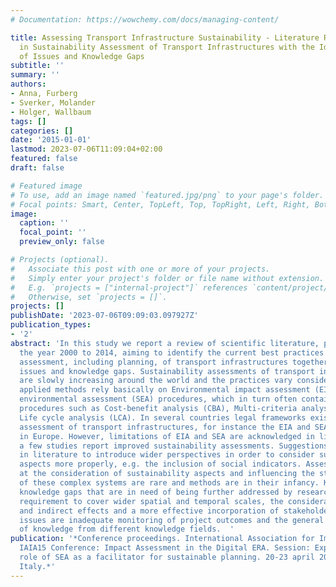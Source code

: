 ```yaml
---
# Documentation: https://wowchemy.com/docs/managing-content/

title: Assessing Transport Infrastructure Sustainability - Literature Review of Practices
  in Sustainability Assessment of Transport Infrastructures with the Identification
  of Issues and Knowledge Gaps
subtitle: ''
summary: ''
authors:
- Anna, Furberg
- Sverker, Molander
- Holger, Wallbaum
tags: []
categories: []
date: '2015-01-01'
lastmod: 2023-07-06T11:09:04+02:00
featured: false
draft: false

# Featured image
# To use, add an image named `featured.jpg/png` to your page's folder.
# Focal points: Smart, Center, TopLeft, Top, TopRight, Left, Right, BottomLeft, Bottom, BottomRight.
image:
  caption: ''
  focal_point: ''
  preview_only: false

# Projects (optional).
#   Associate this post with one or more of your projects.
#   Simply enter your project's folder or file name without extension.
#   E.g. `projects = ["internal-project"]` references `content/project/deep-learning/index.md`.
#   Otherwise, set `projects = []`.
projects: []
publishDate: '2023-07-06T09:09:03.097927Z'
publication_types:
- '2'
abstract: 'In this study we report a review of scientific literature, published from
  the year 2000 to 2014, aiming to identify the current best practices in sustainability
  assessment, including planning, of transport infrastructures together with current
  issues and knowledge gaps. Sustainability assessments of transport infrastructures
  are slowly increasing around the world and the practices vary considerably. Current
  applied methods rely basically on Environmental impact assessment (EIA) or Strategic
  environmental assessment (SEA) procedures, which in turn often contain one or more
  procedures such as Cost-benefit analysis (CBA), Multi-criteria analysis (MCA) and
  Life cycle analysis (LCA). In several countries legal frameworks exist for sustainability
  assessment of transport infrastructures, for instance the EIA and SEA Directives
  in Europe. However, limitations of EIA and SEA are acknowledged in literature, although
  a few studies report improved sustainability assessments. Suggestions are also made
  in literature to introduce wider perspectives in order to consider sustainability
  aspects more properly, e.g. the inclusion of social indicators. Assessments aiming
  at the consideration of sustainability aspects and influencing the strategic planning
  of these complex systems are rare and methods are in their infancy. Key issues and
  knowledge gaps that are in need of being further addressed by research include the
  requirement to cover wider spatial and temporal scales, the consideration of cumulative
  and indirect effects and a more effective incorporation of stakeholders. Other highlighted
  issues are inadequate monitoring of project outcomes and the general lack of combination
  of knowledge from different knowledge fields.  '
publication: '*Conference proceedings. International Association for Impact Assessment,
  IAIA15 Conference: Impact Assessment in the Digital ERA. Session: Exploring the
  role of SEA as a facilitator for sustainable planning. 20-23 april 2015. Florence,
  Italy.*'
---
```

